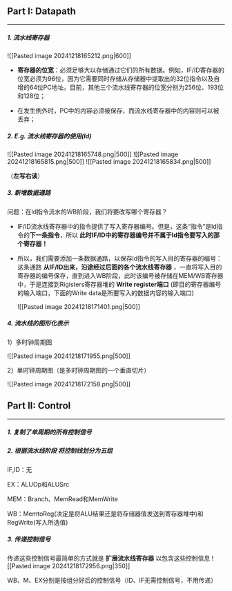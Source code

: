 
## Part I: Datapath
---
##### 1. 流水线寄存器
![[Pasted image 20241218165212.png|600]]

- **寄存器的位宽**：必须足够大以存储通过它们的所有数据。例如，IF/ID寄存器的位宽必须为96位，因为它需要同时存储从存储器中提取出的32位指令以及自增的64位PC地址。目前，其他三个流水线寄存器的位宽分别为256位、193位和128位；

- 在发生例外时，PC中的内容必须被保存，而流水线寄存器中的内容则可以被丢弃；

##### 2. E.g. 流水线寄存器的使用(ld)

![[Pasted image 20241218165748.png|500]]
![[Pasted image 20241218165815.png|500]]
![[Pasted image 20241218165834.png|500]]

（**左写右读**）

##### 3. 新增数据通路

问题：在ld指令流水的WB阶段，我们将要改写哪个寄存器？
- IF/ID流水线寄存器中的指令提供了写入寄存器编号。但是，这条“指令”是ld指令的**下一条指令**，所以 **此时IF/ID中的寄存器编号并不属于ld指令要写入的那个寄存器！**
- 所以，我们需要添加一条数据通路，以保存ld指令的写入目的寄存器的编号：这条通路 **从IF/ID出来，沿途经过后面的各个流水线寄存器** ，一直将写入目的寄存器的编号保存，直到进入WB阶段，此时该编号被存储在MEM/WB寄存器中，于是连接到Rigisters寄存器堆的 **Write register端口** (即目的寄存器编号的输入端口，下面的Write data是所要写入的数据内容的输入端口) 

  ![[Pasted image 20241218171401.png|500]]

##### 4. 流水线的图形化表示

  1）多时钟周期图
  
![[Pasted image 20241218171955.png|500]]

2）单时钟周期图（是多时钟周期图的一个垂直切片）

![[Pasted image 20241218172158.png|500]]


## Part II: Control
---
##### 1. 复制了单周期的所有控制信号

##### 2. 根据流水线阶段 将控制线划分为五组
IF,ID：无

EX：ALUOp和ALUSrc

MEM：Branch、MemRead和MemWrite

WB：MemtoReg(决定是将ALU结果还是将存储器值发送到寄存器堆中)和RegWrite(写入所选值)

##### 3. 传递控制信号

传递这些控制信号最简单的方式就是 **扩展流水线寄存器** 以包含这些控制信息
![[Pasted image 20241218172956.png|350]]

WB、M、EX分别是按组分好后的控制信号（ID、IF无需控制信号，不用传递）

